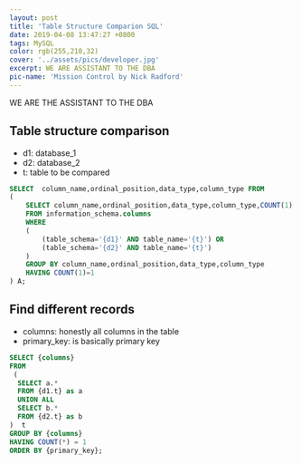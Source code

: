 ```yaml
---
layout: post
title: 'Table Structure Comparion SQL'
date: 2019-04-08 13:47:27 +0800
tags: MySQL
color: rgb(255,210,32)
cover: '../assets/pics/developer.jpg'
excerpt: WE ARE ASSISTANT TO THE DBA
pic-name: 'Mission Control by Nick Radford'
---
```

WE ARE THE ASSISTANT TO THE DBA

## Table structure comparison
* d1: database_1
* d2: database_2
* t: table to be compared

```sql
SELECT  column_name,ordinal_position,data_type,column_type FROM
(
    SELECT column_name,ordinal_position,data_type,column_type,COUNT(1) rowcount
    FROM information_schema.columns
    WHERE
    (
        (table_schema='{d1}' AND table_name='{t}') OR
        (table_schema='{d2}' AND table_name='{t}')
    )
    GROUP BY column_name,ordinal_position,data_type,column_type
    HAVING COUNT(1)=1
) A;
```

## Find different records
* columns: honestly all columns in the table
* primary_key: is basically primary key

```sql
SELECT {columns}
FROM
 (
  SELECT a.*
  FROM {d1.t} as a
  UNION ALL
  SELECT b.*
  FROM {d2.t} as b
)  t
GROUP BY {columns}
HAVING COUNT(*) = 1
ORDER BY {primary_key};
```